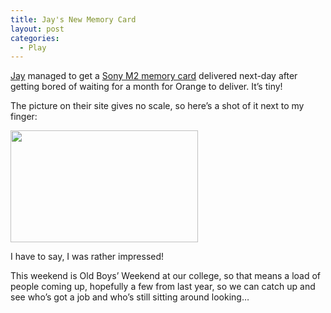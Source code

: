 ```yaml
---
title: Jay's New Memory Card
layout: post
categories:
  - Play
---
```

[Jay](https://pictures.scholesmafia.co.uk/index.php/?profile=31) managed to get a [Sony M2 memory card](http://sony.co.uk/view/ShowProduct.action?product=MSA1GA) delivered next-day after getting bored of waiting for a month for Orange to deliver. It’s tiny!

The picture on their site gives no scale, so here’s a shot of it next to my finger:

[<img class="alignnone size-medium wp-image-271" src="https://cmbuckley.co.uk/files/2006/10/m2-300x179.jpg" alt="" width="300" height="179" srcset="https://cmbuckley.co.uk/files/2006/10/m2-300x179.jpg 300w, https://cmbuckley.co.uk/files/2006/10/m2.jpg 488w" sizes="(max-width: 300px) 100vw, 300px" />](https://cmbuckley.co.uk/files/2006/10/m2.jpg)

I have to say, I was rather impressed!

This weekend is Old Boys’ Weekend at our college, so that means a load of people coming up, hopefully a few from last year, so we can catch up and see who’s got a job and who’s still sitting around looking…
